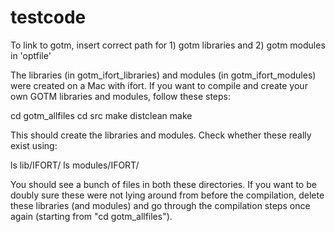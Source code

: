 # testcode

To link to gotm, insert correct path for 1) gotm libraries and 2) gotm modules in 'optfile'

The libraries (in gotm_ifort_libraries) and modules (in gotm_ifort_modules) were created on a Mac with ifort. If you want to compile
and create your own GOTM libraries and modules, follow these steps:

cd gotm_allfiles
cd src
make distclean
make 

This should create the libraries and modules. Check whether these really exist using:

ls lib/IFORT/
ls modules/IFORT/ 

You should see a bunch of files in both these directories. If you want to be doubly sure these were not lying around from before the compilation, 
delete these libraries (and modules) and go through the compilation steps once again (starting from "cd gotm_allfiles").
